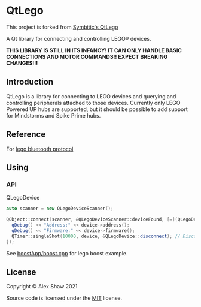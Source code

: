 # QtLego
This project is forked from [Symbitic's QtLego](https://github.com/Symbitic/QtLego)

A Qt library for connecting and controlling LEGO® devices.

**THIS LIBRARY IS STILL IN ITS INFANCY! IT CAN ONLY HANDLE BASIC CONNECTIONS AND MOTOR COMMANDS!! EXPECT BREAKING CHANGES!!!**

## Introduction

QtLego is a library for connecting to LEGO devices and querying and controlling peripherals attached to those devices. Currently only LEGO Powered UP hubs are supported, but it should be possible to add support for Mindstorms and Spike Prime hubs.

## Reference
For [lego bluetooth protocol](https://github.com/LEGO/lego-ble-wireless-protocol-docs)

## Using

### API

QLegoDevice

```c++
auto scanner = new QLegoDeviceScanner();

QObject::connect(scanner, &QLegoDeviceScanner::deviceFound, [=](QLegoDevice *device) {
  qDebug() << "Address:" << device->address();
  qDebug() << "Firmware:" << device->firmware();
  QTimer::singleShot(10000, device, &QLegoDevice::disconnect); // Disconnect after 10 seconds.
});
```
See [boostApp/boost.cpp](./boostApp/boost.cpp) for lego boost example.

## License

Copyright © Alex Shaw 2021

Source code is licensed under the [MIT](LICENSE.md) license.
